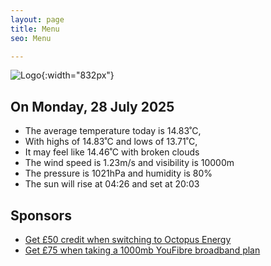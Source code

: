 ```yaml
---
layout: page
title: Menu
seo: Menu

---
```


![Logo](/images/logo.jpg){:width="832px"}

<!-- weather_marker starts -->
## On Monday, 28 July 2025

- The average temperature today is 14.83˚C,
- With highs of 14.83˚C and lows of 13.71˚C,
- It may feel like 14.46˚C with broken clouds
- The wind speed is 1.23m/s and visibility is 10000m
- The pressure is 1021hPa and humidity is 80%
- The sun will rise at 04:26 and set at 20:03

<!-- weather_marker ends -->

## Sponsors

- [Get £50 credit when switching to Octopus Energy](https://bit.ly/3oD1nnS)
- [Get £75 when taking a 1000mb YouFibre broadband plan](https://aklam.io/91zWhU?)
